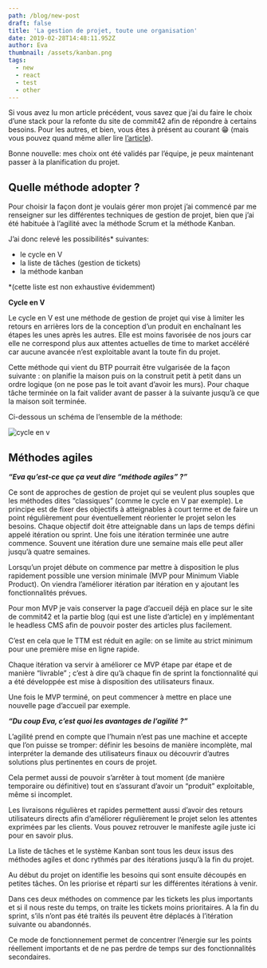 ```yaml
---
path: /blog/new-post
draft: false
title: 'La gestion de projet, toute une organisation'
date: 2019-02-28T14:48:11.952Z
author: Eva
thumbnail: /assets/kanban.png
tags:
  - new
  - react
  - test
  - other
---
```


Si vous avez lu mon article précédent, vous savez que j’ai du faire le choix d’une stack pour la refonte du site de commit42 afin de répondre à certains besoins. Pour les autres, et bien, vous êtes à présent au courant 😁 (mais vous pouvez quand même aller lire [l’article](https://www.commit42.fr/blog/un-nouveau-site-pour-une-nouvelle-annee/)).

Bonne nouvelle: mes choix ont été validés par l’équipe, je peux maintenant passer à la planification du projet.

## Quelle méthode adopter  ?

Pour choisir la façon dont je voulais gérer mon projet j’ai commencé par me renseigner sur les différentes techniques de gestion de projet, bien que j’ai été habituée à l’agilité avec la méthode Scrum et la méthode Kanban.

J’ai donc relevé les possibilités*  suivantes:

* le cycle en V
* la liste de tâches (gestion de tickets)
* la méthode kanban

\*(cette liste est non exhaustive évidemment)



**Cycle en V**

Le cycle en V est une méthode de gestion de projet qui vise à limiter les retours en arrières lors de la conception d’un produit en enchaînant les étapes les unes après les autres. Elle est moins favorisée de nos jours car elle ne correspond plus aux attentes actuelles de time to market accéléré car aucune avancée n’est exploitable avant la toute fin du projet.

Cette méthode qui vient du BTP pourrait être vulgarisée de la façon suivante : on planifie la maison puis on la construit petit à petit dans un ordre logique (on ne pose pas le toit avant d’avoir les murs). Pour chaque tâche terminée on la fait valider avant de passer à la suivante jusqu’à ce que la maison soit terminée.

Ci-dessous un schéma de l’ensemble de la méthode: 

![cycle en v](/assets/schema-cycle-en-v.png "schéma cycle en v")



## Méthodes agiles

**_“Eva qu’est-ce que ça veut dire “méthode agiles” ?”_**

Ce sont de approches de gestion de projet qui se veulent plus souples que les méthodes dites “classiques” (comme le cycle en V par exemple). Le principe est de fixer des objectifs à atteignables à court terme et de faire un point régulièrement pour éventuellement réorienter le projet selon les besoins. Chaque objectif doit être atteignable dans un laps de temps défini appelé itération ou sprint. Une fois une itération terminée une autre commence. Souvent une itération dure une semaine mais elle peut aller jusqu’à quatre semaines.

Lorsqu’un projet débute on commence par mettre à disposition le plus rapidement possible une version minimale (MVP pour Minimum Viable Product). On viendra l’améliorer itération par itération en y ajoutant les fonctionnalités prévues.

Pour mon MVP je vais conserver la page d’accueil déjà en place sur le site de commit42 et la partie blog (qui est une liste d’article) en y implémentant le headless CMS afin de pouvoir poster des articles plus facilement.

C’est en cela que le TTM est réduit en agile: on se limite au strict minimum pour une première mise en ligne rapide.

Chaque itération va servir à améliorer ce MVP étape par étape et de manière “livrable” ; c’est à dire qu’à chaque fin de sprint la fonctionnalité qui a été développée est mise à disposition des utilisateurs finaux.

Une fois le MVP terminé, on peut commencer à mettre en place une nouvelle page d’accueil par exemple.


**_“Du coup Eva, c’est quoi les avantages de l’agilité ?”_** 

L’agilité prend en compte que l’humain n’est pas une machine et accepte que l’on puisse se tromper: définir les besoins de manière incomplète, mal interpréter la demande des utilisateurs finaux ou découvrir d’autres solutions plus pertinentes en cours de projet.

Cela permet aussi de pouvoir s’arrêter à tout moment (de manière temporaire ou définitive) tout en s’assurant d’avoir un “produit” exploitable, même si incomplet.

Les livraisons régulières et rapides permettent aussi d’avoir des retours utilisateurs directs afin d’améliorer régulièrement  le projet selon les  attentes exprimées par les clients. Vous pouvez retrouver le manifeste agile juste ici pour en savoir plus.

La liste de tâches et le système Kanban sont tous les deux issus des méthodes agiles et donc rythmés par des itérations jusqu’à la fin du projet. 

Au début du projet on identifie les besoins qui sont ensuite découpés en petites tâches. On les priorise et réparti sur les différentes itérations à venir.

Dans ces deux méthodes on commence par les tickets les plus importants et si il nous reste du temps, on traite les tickets moins prioritaires. A la fin du sprint, s’ils n’ont pas été traités ils peuvent être déplacés à l’itération suivante ou abandonnés.

Ce mode de fonctionnement permet de concentrer l’énergie sur les points réellement importants et de ne pas perdre de temps sur des fonctionnalités secondaires.
